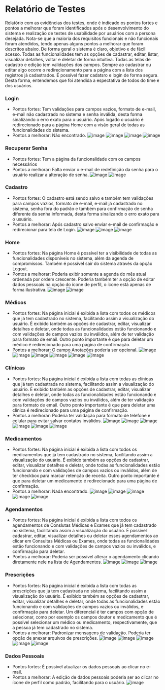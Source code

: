 # Relatório de Testes

Relatório com as evidências dos testes, onde é indicado os pontos fortes e pontos a melhorar que foram identificados após o desenvolvimento do sistema e realização de testes de usabilidade por usuários com a persona desejada.
Nota-se que a maioria dos requisitos funcionais e não funcionais foram atendidos, tendo apenas alguns pontos a melhorar que foram descritos abaixo.
De forma geral o sistema é claro, objetivo e de fácil acesso. Todas as funcionalidades tem as opções de cadastrar, editar, listar, visualizar detalhes, voltar e deletar de forma intuitiva. Todas as telas de cadastro e edição tem validações dos campos. Sempre ao cadastrar ou editar algo ocorre o redirecionamento para a página com a lista dos registros já cadastrados. É possível fazer cadatsro e login de forma segura. 
Desta forma, entendemos que foi atendida a espectativa de todos do time e dos usuários.

### Login
- Pontos fortes: Tem validações para campos vazios, formato de e-mail, e-mail não cadastrado no sistema e senha inválida, desta forma sinalizando o erro exato para o usuário. Após logado o usuário é redirecionado para a página Home com a visão geral de todas as funcionalidades do sistema.
- Pontos a melhorar: Não encontrado.
![image](https://github.com/ICEI-PUC-Minas-PMV-ADS/pmv-ads-2023-2-e2-proj-int-t1-time5-medorganizer/assets/99828297/15ccfaed-8a74-4447-9f93-ec1685154e6f)
![image](https://github.com/ICEI-PUC-Minas-PMV-ADS/pmv-ads-2023-2-e2-proj-int-t1-time5-medorganizer/assets/99828297/e98bcdff-3535-4078-9494-29f06099ef8f)
![image](https://github.com/ICEI-PUC-Minas-PMV-ADS/pmv-ads-2023-2-e2-proj-int-t1-time5-medorganizer/assets/99828297/d2cc6813-1590-4d60-87df-1440804dd11e)
![image](https://github.com/ICEI-PUC-Minas-PMV-ADS/pmv-ads-2023-2-e2-proj-int-t1-time5-medorganizer/assets/99828297/d4d7648a-10a0-43b6-8835-e246aca2dc8a)

### Recuperar Senha
- Pontos fortes: Tem a página da funcionalidade com os campos necessários
- Pontos a melhorar: Falta enviar o e-mail de redefinição da senha para o usuário realizar a alteração de senha.
![image](https://github.com/ICEI-PUC-Minas-PMV-ADS/pmv-ads-2023-2-e2-proj-int-t1-time5-medorganizer/assets/99828297/fd107bf2-a830-4d3b-b0b3-a190978ffcff)
![image](https://github.com/ICEI-PUC-Minas-PMV-ADS/pmv-ads-2023-2-e2-proj-int-t1-time5-medorganizer/assets/99828297/aab9430a-d855-4b5f-8f5d-77b93df455f0)

### Cadastro
- Pontos fortes: O cadastro está sendo salvo e também tem validações para campos vazios, formato de e-mail, e-mail já cadastrado no sistema, senha fora do padrão e também para confirmação de senha diferente da senha informada, desta forma sinalizando o erro exato para o usuário.
- Pontos a melhorar: Após cadastro salvo enviar e-mail de confirmação e redirecionar para tela de Login.
![image](https://github.com/ICEI-PUC-Minas-PMV-ADS/pmv-ads-2023-2-e2-proj-int-t1-time5-medorganizer/assets/99828297/9a45ebce-2774-463a-8e5a-83ce7a1a5158)
![image](https://github.com/ICEI-PUC-Minas-PMV-ADS/pmv-ads-2023-2-e2-proj-int-t1-time5-medorganizer/assets/99828297/17f3064b-c964-4dee-b853-f493bcf9e7e3)
![image](https://github.com/ICEI-PUC-Minas-PMV-ADS/pmv-ads-2023-2-e2-proj-int-t1-time5-medorganizer/assets/99828297/48de4601-448d-4a3a-8fcc-831b2792d7ad)

### Home
- Pontos fortes: Na página Home é possível ter a visibilidade de todas as funcionalidades disponíveis no sistema, além da agenda de compromissos. Também é possível sair do sistema através da opção Logout.
- Pontos a melhorar: Poderia exibir somente a agenda do mês atual ordenada por ordem crescente. Poderia também ter a opção de editar dados pessoais na opção do ícone de perfil, o ícone está apenas de forma ilustrativa.
![image](https://github.com/ICEI-PUC-Minas-PMV-ADS/pmv-ads-2023-2-e2-proj-int-t1-time5-medorganizer/assets/99828297/09db039f-ab11-4005-958b-70b7b081db77)
![image](https://github.com/ICEI-PUC-Minas-PMV-ADS/pmv-ads-2023-2-e2-proj-int-t1-time5-medorganizer/assets/99828297/db584caf-b69b-4475-a40b-6e401769bd25)

### Médicos
- Pontos fortes: Na página inicial é exibida a lista com todos os médicos que já tem cadastrado no sistema, facilitando assim a visualização do usuário. É exibido também as opções de cadastrar, editar, visualizar detalhes e deletar, onde todas as funcionalidades estão funcionando e com validações de campos vazios ou inválidos, além de ter validação para formato de email. Outro ponto importante é que para deletar um médico é redirecionado para uma página de confirmação.
- Pontos a melhorar: O campo Anotações poderia ser opcional.
![image](https://github.com/ICEI-PUC-Minas-PMV-ADS/pmv-ads-2023-2-e2-proj-int-t1-time5-medorganizer/assets/99828297/d1f9d9e7-738b-4f35-b36d-70270f0c9f9c)
![image](https://github.com/ICEI-PUC-Minas-PMV-ADS/pmv-ads-2023-2-e2-proj-int-t1-time5-medorganizer/assets/99828297/4a5b4e64-85dd-4b00-9419-e285764ba457)
![image](https://github.com/ICEI-PUC-Minas-PMV-ADS/pmv-ads-2023-2-e2-proj-int-t1-time5-medorganizer/assets/99828297/3f06f774-b0c0-4f0a-b8ae-6f1959fd5f88)
![image](https://github.com/ICEI-PUC-Minas-PMV-ADS/pmv-ads-2023-2-e2-proj-int-t1-time5-medorganizer/assets/99828297/f95821ed-3ea2-446e-9222-1a162e0eb1e6)
![image](https://github.com/ICEI-PUC-Minas-PMV-ADS/pmv-ads-2023-2-e2-proj-int-t1-time5-medorganizer/assets/99828297/285a8c69-aeb0-478b-bdaf-872326f76c41)
![image](https://github.com/ICEI-PUC-Minas-PMV-ADS/pmv-ads-2023-2-e2-proj-int-t1-time5-medorganizer/assets/99828297/68d33935-b1ea-45cf-99e8-55088bb387df)

### Clínicas
- Pontos fortes: Na página inicial é exibida a lista com todas as clínicas que já tem cadastrada no sistema, facilitando assim a visualização do usuário. É exibido também as opções de cadastrar, editar, visualizar detalhes e deletar, onde todas as funcionalidades estão funcionando e com validações de campos vazios ou inválidos, além de ter validação para formato de email. Outro ponto importante é que para deletar uma clínica é redirecionado para uma página de confirmação.
- Pontos a melhorar: Poderia ter validação para formato de telefone e celular para evitar salvar contatos inválidos.
![image](https://github.com/ICEI-PUC-Minas-PMV-ADS/pmv-ads-2023-2-e2-proj-int-t1-time5-medorganizer/assets/99828297/a8456f25-54dd-4f11-8dcb-9d05c156db94)
![image](https://github.com/ICEI-PUC-Minas-PMV-ADS/pmv-ads-2023-2-e2-proj-int-t1-time5-medorganizer/assets/99828297/cfe5c019-4f69-4691-ba2a-9b6a9ddda57a)
![image](https://github.com/ICEI-PUC-Minas-PMV-ADS/pmv-ads-2023-2-e2-proj-int-t1-time5-medorganizer/assets/99828297/9897664f-a8a3-413e-9c59-1abb9f8a1d3b)
![image](https://github.com/ICEI-PUC-Minas-PMV-ADS/pmv-ads-2023-2-e2-proj-int-t1-time5-medorganizer/assets/99828297/87e9c773-44d5-4b1c-8df4-a9c580fdcd01)
![image](https://github.com/ICEI-PUC-Minas-PMV-ADS/pmv-ads-2023-2-e2-proj-int-t1-time5-medorganizer/assets/99828297/687a9a9f-4be9-4008-9762-802a2bda521e)
![image](https://github.com/ICEI-PUC-Minas-PMV-ADS/pmv-ads-2023-2-e2-proj-int-t1-time5-medorganizer/assets/99828297/c57b4573-df9a-4753-be7d-9481edd88f84)

### Medicamentos
- Pontos fortes: Na página inicial é exibida a lista com todos os medicamentos que já tem cadastrado no sistema, facilitando assim a visualização do usuário. É exibido também as opções de cadastrar, editar, visualizar detalhes e deletar, onde todas as funcionalidades estão funcionando e com validações de campos vazios ou inválidos, além de ter checkbox para marcar retenção de receita. Outro ponto importante é que para deletar um medicamento é redirecionado para uma página de confirmação.
- Pontos a melhorar: Nada encontrado.
![image](https://github.com/ICEI-PUC-Minas-PMV-ADS/pmv-ads-2023-2-e2-proj-int-t1-time5-medorganizer/assets/99828297/6baa903c-be0c-40e0-a787-994bbea73a9c)
![image](https://github.com/ICEI-PUC-Minas-PMV-ADS/pmv-ads-2023-2-e2-proj-int-t1-time5-medorganizer/assets/99828297/e1220b89-ec83-4e53-95ae-b366984d8b5e)
![image](https://github.com/ICEI-PUC-Minas-PMV-ADS/pmv-ads-2023-2-e2-proj-int-t1-time5-medorganizer/assets/99828297/636f3678-c15c-4137-a94e-8f242bba1fc9)
![image](https://github.com/ICEI-PUC-Minas-PMV-ADS/pmv-ads-2023-2-e2-proj-int-t1-time5-medorganizer/assets/99828297/b292401c-8e5b-446c-ad89-c322b65b4d5d)
![image](https://github.com/ICEI-PUC-Minas-PMV-ADS/pmv-ads-2023-2-e2-proj-int-t1-time5-medorganizer/assets/99828297/325e4a62-0dac-4088-8908-263e8507518d)

### Agendamentos
- Pontos fortes: Na página inicial é exibida a lista com todos os agendamentos de Conslutas Médicas e Exames que já tem cadastrado no sistema, facilitando assim a visualização do usuário. É possível cadastrar, editar, visualizar detalhes ou deletar esses agendamentos ao clicar em Consultas Médicas ou Exames, onde todas as funcionalidades estão funcionando e com validações de campos vazios ou inválidos, e confirmação para deletar.
- Pontos a melhorar: Poderia ser possível alterar o agendamento clicando diretamente nele na lista de Agendamentos.
![image](https://github.com/ICEI-PUC-Minas-PMV-ADS/pmv-ads-2023-2-e2-proj-int-t1-time5-medorganizer/assets/99828297/8e7525df-e6d7-4544-ab6a-0f8e964fb863)
![image](https://github.com/ICEI-PUC-Minas-PMV-ADS/pmv-ads-2023-2-e2-proj-int-t1-time5-medorganizer/assets/99828297/480d392c-f9aa-41d2-8b04-9efc6c67e085)
![image](https://github.com/ICEI-PUC-Minas-PMV-ADS/pmv-ads-2023-2-e2-proj-int-t1-time5-medorganizer/assets/99828297/0dfbe73b-ddb4-4bcf-8422-07804644bdac)

### Prescrições
- Pontos fortes: Na página inicial é exibida a lista com todas as prescrições que já tem cadastrada no sistema, facilitando assim a visualização do usuário. É exibido também as opções de cadastrar, editar, visualizar detalhes e deletar, onde todas as funcionalidades estão funcionando e com validações de campos vazios ou inválidos, e confirmação para deletar. Um diferencial é ter campos com opção de selecionar, como por exemplo os campos doutor e medicamento que é possível selecionar um médico ou medicamento, respectivamente, que a pessoa já tem cadastrado no sistema.
- Pontos a melhorar: Padronizar mensagens de validação. Poderia ter opção de anexar arquivos de prescrições.
![image](https://github.com/ICEI-PUC-Minas-PMV-ADS/pmv-ads-2023-2-e2-proj-int-t1-time5-medorganizer/assets/99828297/aea72563-6ccc-4e90-8cac-9e3db25ef41f)
![image](https://github.com/ICEI-PUC-Minas-PMV-ADS/pmv-ads-2023-2-e2-proj-int-t1-time5-medorganizer/assets/99828297/3be0a66e-6d9d-4f00-90a4-d603abd582e3)
![image](https://github.com/ICEI-PUC-Minas-PMV-ADS/pmv-ads-2023-2-e2-proj-int-t1-time5-medorganizer/assets/99828297/092c960f-c19a-48ba-9742-2d2113889d62)
![image](https://github.com/ICEI-PUC-Minas-PMV-ADS/pmv-ads-2023-2-e2-proj-int-t1-time5-medorganizer/assets/99828297/52a20f2c-b5ba-461d-a815-2187fb8e4369)
![image](https://github.com/ICEI-PUC-Minas-PMV-ADS/pmv-ads-2023-2-e2-proj-int-t1-time5-medorganizer/assets/99828297/2cf0b0db-9cb8-4592-9b42-8a705a1f9ff9)

### Dados Pessoais
- Pontos fortes: É possível atualizar os dados pessoais ao clicar no e-mail.
- Pontos a melhorar: A edição de dados pessoais poderia ser ao clicar no ícone de perfil como padrão, facilitando para o usuário.
![image](https://github.com/ICEI-PUC-Minas-PMV-ADS/pmv-ads-2023-2-e2-proj-int-t1-time5-medorganizer/assets/99828297/fe13b9b7-35ca-48c3-a6b1-fb178cdc258c)
